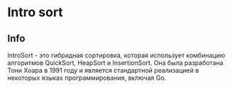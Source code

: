 # Intro sort


## Info
IntroSort - это гибридная сортировка, которая использует комбинацию алгоритмов QuickSort, HeapSort и InsertionSort. 
Она была разработана Тони Хоара в 1991 году и является стандартной реализацией в некоторых языках программирования, 
включая Go.